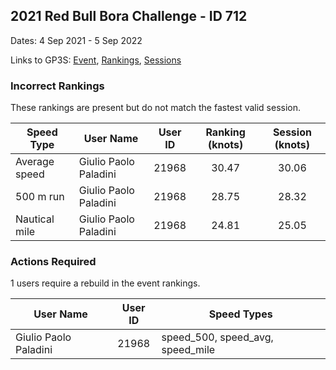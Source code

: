 ## 2021 Red Bull Bora Challenge - ID 712

Dates: 4 Sep 2021 - 5 Sep 2022

Links to GP3S: [Event](https://www.gps-speedsurfing.com/default.aspx?mnu=event&val=712), [Rankings](https://www.gps-speedsurfing.com/default.aspx?mnu=eventranking&val=712), [Sessions](https://www.gps-speedsurfing.com/default.aspx?mnu=eventsessions&val=712)

### Incorrect Rankings

These rankings are present but do not match the fastest valid session.

| Speed Type | User Name | User ID | Ranking (knots) | Session (knots) |
| ---------- | --------- | :-----: | :-------------: | :-------------: |
| Average speed | Giulio Paolo Paladini | 21968 | 30.47 | 30.06 |
| 500 m run | Giulio Paolo Paladini | 21968 | 28.75 | 28.32 |
| Nautical mile | Giulio Paolo Paladini | 21968 | 24.81 | 25.05 |

### Actions Required

1 users require a rebuild in the event rankings.

| User Name | User ID | Speed Types |
| --------- | :-----: | ----------- |
| Giulio Paolo Paladini | 21968 | speed_500, speed_avg, speed_mile |
